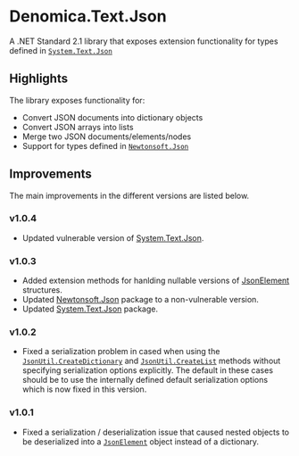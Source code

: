 ﻿# Denomica.Text.Json

A .NET Standard 2.1 library that exposes extension functionality for types defined in [`System.Text.Json`](https://www.nuget.org/packages/System.Text.Json)

## Highlights

The library exposes functionality for:

- Convert JSON documents into dictionary objects
- Convert JSON arrays into lists
- Merge two JSON documents/elements/nodes
- Support for types defined in [`Newtonsoft.Json`](https://www.nuget.org/packages/Newtonsoft.Json/)

## Improvements

The main improvements in the different versions are listed below.

### v1.0.4

- Updated vulnerable version of [System.Text.Json](https://www.nuget.org/packages/System.Text.Json/).

### v1.0.3

- Added extension methods for hanlding nullable versions of [JsonElement](https://learn.microsoft.com/dotnet/api/system.text.json.jsonelement) structures.
- Updated [Newtonsoft.Json](https://www.nuget.org/packages/Newtonsoft.Json/) package to a non-vulnerable version.
- Updated [System.Text.Json](https://www.nuget.org/packages/System.Text.Json/) package.

### v1.0.2

- Fixed a serialization problem in cased when using the [`JsonUtil.CreateDictionary`](https://github.com/Denomica/Denomica.Text.Json/blob/main/Denomica.Text.Json/JsonUtil.cs) and [`JsonUtil.CreateList`](https://github.com/Denomica/Denomica.Text.Json/blob/main/Denomica.Text.Json/JsonUtil.cs) methods without specifying serialization options explicitly. The default in these cases should be to use the internally defined default serialization options which is now fixed in this version.

### v1.0.1

- Fixed a serialization / deserialization issue that caused nested objects to be deserialized into a [`JsonElement`](https://docs.microsoft.com/dotnet/api/system.text.json.jsonelement) object instead of a dictionary.
